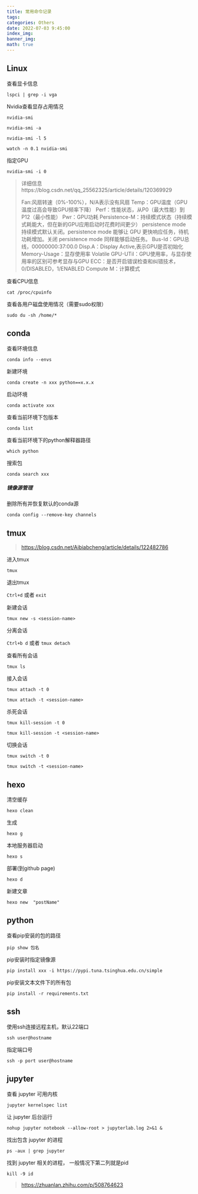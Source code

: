 ```yaml
---
title: 常用命令记录
tags: 
categories: Others
date: 2022-07-03 9:45:00
index_img: 
banner_img: 
math: true
---
```


## Linux

查看显卡信息

`lspci | grep -i vga`

Nvidia查看显存占用情况

`nvidia-smi`

`nvidia-smi -a`

`nvidia-smi -l 5`

`watch -n 0.1 nvidia-smi`

指定GPU

`nvidia-smi -i 0`

> 详细信息https://blog.csdn.net/qq_25562325/article/details/120369929
>
> Fan:风扇转速（0%-100%），N/A表示没有风扇
> 		Temp：GPU温度（GPU温度过高会导致GPU频率下降）
> 		Perf：性能状态，从P0（最大性能）到P12（最小性能）
> 		Pwr：GPU功耗
> 		Persistence-M：持续模式状态（持续模式耗能大，但在新的GPU应用启动时花费时间更少） 
> 		persistence mode 持续模式默认关闭。persistence mode 能够让 GPU 更快响应任务，待机功耗增加。关闭 persistence mode 同样能够启动任务。
> 		Bus-Id：GPU总线，00000000:37:00.0
> 		Disp.A：Display Active,表示GPU是否初始化
> 		Memory-Usage：显存使用率
> 		Volatile GPU-UTil：GPU使用率，与显存使用率的区别可参考显存与GPU
> 		ECC：是否开启错误检查和纠错技术，0/DISABLED，1/ENABLED
> 		Compute M：计算模式

查看CPU信息

`cat /proc/cpuinfo`

查看各用户磁盘使用情况（需要sudo权限）

`sudo du -sh /home/*`

## conda

查看环境信息

`conda info --envs`

新建环境

`conda create -n xxx python==x.x.x`

启动环境

`conda activate xxx`

查看当前环境下包版本

`conda list`

查看当前环境下的python解释器路径

`which python`

搜索包

`conda search xxx`

##### 镜像源管理

删除所有并恢复默认的conda源

`conda config --remove-key channels`

## tmux

> https://blog.csdn.net/Aibiabcheng/article/details/122482786

进入tmux

`tmux`

退出tmux

`Ctrl+d` 或者 `exit`

新建会话

`tmux new -s <session-name>`

分离会话

`Ctrl+b d` 或者 `tmux detach`

查看所有会话

`tmux ls`

接入会话

`tmux attach -t 0` 

`tmux attach -t <session-name>`

杀死会话

`tmux kill-session -t 0` 

`tmux kill-session -t <session-name>` 

切换会话

`tmux switch -t 0`

`tmux switch -t <session-name>`

## hexo

清空缓存

`hexo clean`

生成

`hexo g`

本地服务器启动

`hexo s`

部署(到github page)

`hexo d`

新建文章

`hexo new  "postName"`

## python

查看pip安装的包的路径

`pip show 包名`

pip安装时指定镜像源

`pip install xxx -i https://pypi.tuna.tsinghua.edu.cn/simple`

pip安装文本文件下的所有包

`pip install -r requirements.txt`

## ssh

使用ssh连接远程主机，默认22端口

`ssh user@hostname`

指定端口号

`ssh -p port user@hostname`

## jupyter 

查看 jupyter 可用内核

`jupyter kernelspec list`

让 jupyter 后台运行

`nohup jupyter notebook --allow-root > jupyterlab.log 2>&1 &`

找出包含 jupyter 的进程

`ps -aux | grep jupyter`

找到 jupyter 相关的进程， 一般情况下第二列就是pid

`kill -9 id`

> https://zhuanlan.zhihu.com/p/508764623